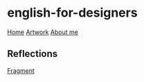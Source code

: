 # english-for-designers
[Home](../index.md)
[Artwork](../artwork/index.md)
[About me](../about.md)


## Reflections 

[Fragment](fragment.md)
